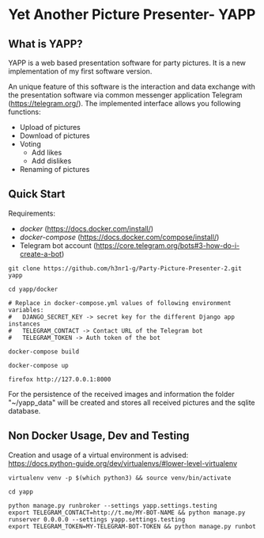 Yet Another Picture Presenter- YAPP
===================================

What is YAPP?
-------------
YAPP is a web based presentation software for party pictures. It is a new implementation of my first software version.

An unique feature of this software is the interaction and data exchange with the presentation software via common messenger application Telegram (https://telegram.org/). The implemented interface allows you following functions:

* Upload of pictures
* Download of pictures
* Voting
  * Add likes 
  * Add dislikes
* Renaming of pictures


Quick Start
-----------
Requirements:
* *docker* (https://docs.docker.com/install/)
* *docker-compose* (https://docs.docker.com/compose/install/)
* Telegram bot account (https://core.telegram.org/bots#3-how-do-i-create-a-bot) 


```
git clone https://github.com/h3nr1-g/Party-Picture-Presenter-2.git yapp

cd yapp/docker

# Replace in docker-compose.yml values of following environment variables: 
#   DJANGO_SECRET_KEY -> secret key for the different Django app instances
#   TELEGRAM_CONTACT -> Contact URL of the Telegram bot
#   TELEGRAM_TOKEN -> Auth token of the bot

docker-compose build 

docker-compose up

firefox http://127.0.0.1:8000
```

For the persistence of the received images and information the folder "~/yapp_data" will be created and stores all received pictures and the sqlite database.


Non Docker Usage, Dev and Testing
---------------------------------

Creation and usage of a virtual environment is advised: https://docs.python-guide.org/dev/virtualenvs/#lower-level-virtualenv
```
virtualenv venv -p $(which python3) && source venv/bin/activate

cd yapp

python manage.py runbroker --settings yapp.settings.testing
export TELEGRAM_CONTACT=http://t.me/MY-BOT-NAME && python manage.py runserver 0.0.0.0 --settings yapp.settings.testing
export TELEGRAM_TOKEN=MY-TELEGRAM-BOT-TOKEN && python manage.py runbot

```


